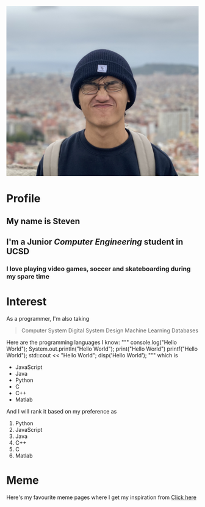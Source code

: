 ![My profile picture](/picture.jpeg)

# Profile
## My name is Steven
## I'm a Junior *Computer Engineering* student in UCSD
### I love playing **video games**, **soccer** and **skateboarding** during my spare time

# Interest
As a programmer, I'm also taking
> Computer System
> Digital System Design
> Machine Learning
> Databases

Here are the programming languages I know:
"""
console.log("Hello World");
System.out.println("Hello World");
print("Hello World")
printf("Hello World");
std::cout << "Hello World";
disp('Hello World');
"""
which is
- JavaScript
- Java
- Python
- C
- C++
- Matlab

And I will rank it based on my preference as
1. Python
2. JavaScript
3. Java
4. C++
5. C
6. Matlab

# Meme
Here's my favourite meme pages where I get my inspiration from [Click here](https://www.instagram.com/meme_coding/?hl=en)

